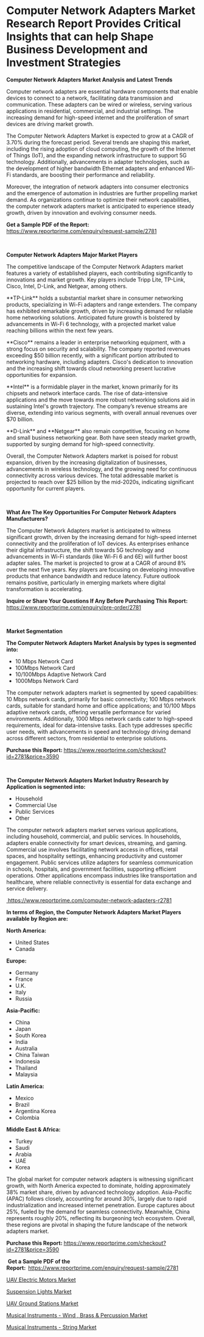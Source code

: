 <p><h1>Computer Network Adapters Market Research Report Provides Critical Insights that can help Shape Business Development and Investment Strategies</h1></p><p><strong>Computer Network Adapters Market Analysis and Latest Trends</strong></p>
<p><p>Computer network adapters are essential hardware components that enable devices to connect to a network, facilitating data transmission and communication. These adapters can be wired or wireless, serving various applications in residential, commercial, and industrial settings. The increasing demand for high-speed internet and the proliferation of smart devices are driving market growth.</p><p>The Computer Network Adapters Market is expected to grow at a CAGR of 3.70% during the forecast period. Several trends are shaping this market, including the rising adoption of cloud computing, the growth of the Internet of Things (IoT), and the expanding network infrastructure to support 5G technology. Additionally, advancements in adapter technologies, such as the development of higher bandwidth Ethernet adapters and enhanced Wi-Fi standards, are boosting their performance and reliability. </p><p>Moreover, the integration of network adapters into consumer electronics and the emergence of automation in industries are further propelling market demand. As organizations continue to optimize their network capabilities, the computer network adapters market is anticipated to experience steady growth, driven by innovation and evolving consumer needs.</p></p>
<p><strong>Get a Sample PDF of the Report:&nbsp;</strong> <a href="https://www.reportprime.com/enquiry/request-sample/2781">https://www.reportprime.com/enquiry/request-sample/2781</a></p>
<p>&nbsp;</p>
<p><strong>Computer Network Adapters Major Market Players</strong></p>
<p><p>The competitive landscape of the Computer Network Adapters market features a variety of established players, each contributing significantly to innovations and market growth. Key players include Tripp Lite, TP-Link, Cisco, Intel, D-Link, and Netgear, among others. </p><p>**TP-Link** holds a substantial market share in consumer networking products, specializing in Wi-Fi adapters and range extenders. The company has exhibited remarkable growth, driven by increasing demand for reliable home networking solutions. Anticipated future growth is bolstered by advancements in Wi-Fi 6 technology, with a projected market value reaching billions within the next few years.</p><p>**Cisco** remains a leader in enterprise networking equipment, with a strong focus on security and scalability. The company reported revenues exceeding $50 billion recently, with a significant portion attributed to networking hardware, including adapters. Cisco's dedication to innovation and the increasing shift towards cloud networking present lucrative opportunities for expansion.</p><p>**Intel** is a formidable player in the market, known primarily for its chipsets and network interface cards. The rise of data-intensive applications and the move towards more robust networking solutions aid in sustaining Intel's growth trajectory. The company’s revenue streams are diverse, extending into various segments, with overall annual revenues over $70 billion.</p><p>**D-Link** and **Netgear** also remain competitive, focusing on home and small business networking gear. Both have seen steady market growth, supported by surging demand for high-speed connectivity.</p><p>Overall, the Computer Network Adapters market is poised for robust expansion, driven by the increasing digitalization of businesses, advancements in wireless technology, and the growing need for continuous connectivity across various devices. The total addressable market is projected to reach over $25 billion by the mid-2020s, indicating significant opportunity for current players.</p></p>
<p>&nbsp;</p>
<p><strong>What Are The Key Opportunities For Computer Network Adapters Manufacturers?</strong></p>
<p><p>The Computer Network Adapters market is anticipated to witness significant growth, driven by the increasing demand for high-speed internet connectivity and the proliferation of IoT devices. As enterprises enhance their digital infrastructure, the shift towards 5G technology and advancements in Wi-Fi standards (like Wi-Fi 6 and 6E) will further boost adapter sales. The market is projected to grow at a CAGR of around 8% over the next five years. Key players are focusing on developing innovative products that enhance bandwidth and reduce latency. Future outlook remains positive, particularly in emerging markets where digital transformation is accelerating.</p></p>
<p><strong>Inquire or Share Your Questions If Any Before Purchasing This Report:</strong> <a href="https://www.reportprime.com/enquiry/pre-order/2781">https://www.reportprime.com/enquiry/pre-order/2781</a></p>
<p>&nbsp;</p>
<p><strong>Market Segmentation</strong></p>
<p><strong>The Computer Network Adapters Market Analysis by types is segmented into:</strong></p>
<p><ul><li>10 Mbps Network Card</li><li>100Mbps Network Card</li><li>10/100Mbps Adaptive Network Card</li><li>1000Mbps Network Card</li></ul></p>
<p><p>The computer network adapters market is segmented by speed capabilities: 10 Mbps network cards, primarily for basic connectivity; 100 Mbps network cards, suitable for standard home and office applications; and 10/100 Mbps adaptive network cards, offering versatile performance for varied environments. Additionally, 1000 Mbps network cards cater to high-speed requirements, ideal for data-intensive tasks. Each type addresses specific user needs, with advancements in speed and technology driving demand across different sectors, from residential to enterprise solutions.</p></p>
<p><strong>Purchase this Report:&nbsp;</strong><a href="https://www.reportprime.com/checkout?id=2781&price=3590">https://www.reportprime.com/checkout?id=2781&price=3590</a></p>
<p>&nbsp;</p>
<p><strong>The Computer Network Adapters Market Industry Research by Application is segmented into:</strong></p>
<p><ul><li>Household</li><li>Commercial Use</li><li>Public Services</li><li>Other</li></ul></p>
<p><p>The computer network adapters market serves various applications, including household, commercial, and public services. In households, adapters enable connectivity for smart devices, streaming, and gaming. Commercial use involves facilitating network access in offices, retail spaces, and hospitality settings, enhancing productivity and customer engagement. Public services utilize adapters for seamless communication in schools, hospitals, and government facilities, supporting efficient operations. Other applications encompass industries like transportation and healthcare, where reliable connectivity is essential for data exchange and service delivery.</p></p>
<p><a href="https://www.reportprime.com/computer-network-adapters-r2781">&nbsp;https://www.reportprime.com/computer-network-adapters-r2781</a></p>
<p><strong>In terms of Region, the Computer Network Adapters Market Players available by Region are:</strong></p>
<p>
    <p> <strong> North America: </strong>
        <ul>
            <li>United States</li>
            <li>Canada</li>
        </ul>
        </p> 
    <p> <strong> Europe: </strong>
        <ul>
            <li>Germany</li>
            <li>France</li>
            <li>U.K.</li>
            <li>Italy</li>
            <li>Russia</li>
        </ul>
        </p> 
    <p> <strong> Asia-Pacific: </strong>
        <ul>
            <li>China</li>
            <li>Japan</li>
            <li>South Korea</li>
            <li>India</li>
            <li>Australia</li>
            <li>China Taiwan</li>
            <li>Indonesia</li>
            <li>Thailand</li>
            <li>Malaysia</li>
        </ul>
        </p> 
    <p> <strong> Latin America: </strong>
        <ul>
            <li>Mexico</li>
            <li>Brazil</li>
            <li>Argentina Korea</li>
            <li>Colombia</li>
        </ul>
        </p> 
    <p> <strong> Middle East & Africa: </strong>
        <ul>
            <li>Turkey</li>
            <li>Saudi</li>
            <li>Arabia</li>
            <li>UAE</li>
            <li>Korea</li>
        </ul>
    </p>
    </p>
<p><p>The global market for computer network adapters is witnessing significant growth, with North America expected to dominate, holding approximately 38% market share, driven by advanced technology adoption. Asia-Pacific (APAC) follows closely, accounting for around 30%, largely due to rapid industrialization and increased internet penetration. Europe captures about 25%, fueled by the demand for seamless connectivity. Meanwhile, China represents roughly 20%, reflecting its burgeoning tech ecosystem. Overall, these regions are pivotal in shaping the future landscape of the network adapters market.</p></p>
<p><strong>Purchase this Report: </strong><a href="https://www.reportprime.com/checkout?id=2781&price=3590">https://www.reportprime.com/checkout?id=2781&price=3590</a></p>
<p>&nbsp;<strong>Get a Sample PDF of the Report:&nbsp;&nbsp;</strong><a href="https://www.reportprime.com/enquiry/request-sample/2781">https://www.reportprime.com/enquiry/request-sample/2781</a></p>
<p><strong></strong></p>
<p><p><a href="https://www.linkedin.com/pulse/global-uav-electric-motors-industry-analysis-report-market-jczoe?trackingId=vV%2FNbG42RIaCo6lmF%2BOsmw%3D%3D">UAV Electric Motors Market</a></p><p><a href="https://github.com/DianaWilson796/Market-Research-Report-List-1/blob/main/suspension-lights-market.md">Suspension Lights Market</a></p><p><a href="https://www.linkedin.com/pulse/uav-ground-stations-market-share-size-trends-industry-analysis-ilpie?trackingId=FGPbbzQ%2FTSuP1s1Fur1IPQ%3D%3D">UAV Ground Stations Market</a></p><p><a href="https://issuu.com/reportprime-2/docs/musical-instruments-wind-brass-perc_c32662818fee44">Musical Instruments - Wind , Brass & Percussion Market</a></p><p><a href="https://issuu.com/reportprime-2/docs/musical-instruments-string-market-s_21970cff587881">Musical Instruments - String Market</a></p></p>